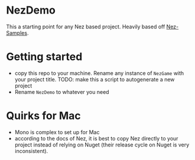 # NezDemo
This a starting point for any Nez based project. Heavily based off [Nez-Samples](https://github.com/prime31/Nez-Samples).

# Getting started
- copy this repo to your machine. Rename any instance of `NezGame` with your project title.
TODO: make this a script to autogenerate a new project
- Rename `NezDemo` to whatever you need


# Quirks for Mac
- Mono is complex to set up for Mac
- according to the docs of Nez, it is best to copy Nez directly to your project instead of relying on Nuget (their release cycle on Nuget is very inconsistent).


